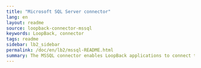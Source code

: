 ```yaml
---
title: "Microsoft SQL Server connector"
lang: en
layout: readme
source: loopback-connector-mssql
keywords: LoopBack, connector
tags: readme
sidebar: lb2_sidebar
permalink: /doc/en/lb2/mssql-README.html
summary: The MSSQL connector enables LoopBack applications to connect to Microsoft SQL Server data sources.
---
```

